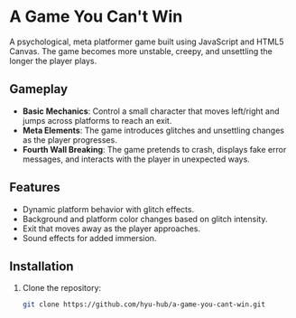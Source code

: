 # A Game You Can't Win

A psychological, meta platformer game built using JavaScript and HTML5 Canvas. The game becomes more unstable, creepy, and unsettling the longer the player plays.

## Gameplay

- **Basic Mechanics**: Control a small character that moves left/right and jumps across platforms to reach an exit.
- **Meta Elements**: The game introduces glitches and unsettling changes as the player progresses.
- **Fourth Wall Breaking**: The game pretends to crash, displays fake error messages, and interacts with the player in unexpected ways.

## Features

- Dynamic platform behavior with glitch effects.
- Background and platform color changes based on glitch intensity.
- Exit that moves away as the player approaches.
- Sound effects for added immersion.

## Installation

1. Clone the repository:
   ```bash
   git clone https://github.com/hyu-hub/a-game-you-cant-win.git